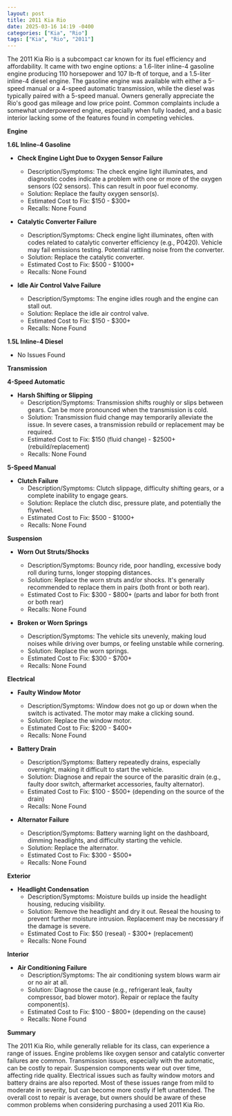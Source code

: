 ```yaml
---
layout: post
title: 2011 Kia Rio
date: 2025-03-16 14:19 -0400
categories: ["Kia", "Rio"]
tags: ["Kia", "Rio", "2011"]
---
```

The 2011 Kia Rio is a subcompact car known for its fuel efficiency and affordability. It came with two engine options: a 1.6-liter inline-4 gasoline engine producing 110 horsepower and 107 lb-ft of torque, and a 1.5-liter inline-4 diesel engine. The gasoline engine was available with either a 5-speed manual or a 4-speed automatic transmission, while the diesel was typically paired with a 5-speed manual. Owners generally appreciate the Rio's good gas mileage and low price point. Common complaints include a somewhat underpowered engine, especially when fully loaded, and a basic interior lacking some of the features found in competing vehicles.

**Engine**

**1.6L Inline-4 Gasoline**

*   **Check Engine Light Due to Oxygen Sensor Failure**
    *   Description/Symptoms: The check engine light illuminates, and diagnostic codes indicate a problem with one or more of the oxygen sensors (O2 sensors). This can result in poor fuel economy.
    *   Solution: Replace the faulty oxygen sensor(s).
    *   Estimated Cost to Fix: $150 - $300+
    *   Recalls: None Found

*   **Catalytic Converter Failure**
    *   Description/Symptoms: Check engine light illuminates, often with codes related to catalytic converter efficiency (e.g., P0420). Vehicle may fail emissions testing. Potential rattling noise from the converter.
    *   Solution: Replace the catalytic converter.
    *   Estimated Cost to Fix: $500 - $1000+
    *   Recalls: None Found

* **Idle Air Control Valve Failure**
    * Description/Symptoms: The engine idles rough and the engine can stall out.
    * Solution: Replace the idle air control valve.
    * Estimated Cost to Fix: $150 - $300+
    * Recalls: None Found

**1.5L Inline-4 Diesel**

*   No Issues Found

**Transmission**

**4-Speed Automatic**

*   **Harsh Shifting or Slipping**
    *   Description/Symptoms: Transmission shifts roughly or slips between gears. Can be more pronounced when the transmission is cold.
    *   Solution: Transmission fluid change may temporarily alleviate the issue. In severe cases, a transmission rebuild or replacement may be required.
    *   Estimated Cost to Fix: $150 (fluid change) - $2500+ (rebuild/replacement)
    *   Recalls: None Found

**5-Speed Manual**

*   **Clutch Failure**
    *   Description/Symptoms: Clutch slippage, difficulty shifting gears, or a complete inability to engage gears.
    *   Solution: Replace the clutch disc, pressure plate, and potentially the flywheel.
    *   Estimated Cost to Fix: $500 - $1000+
    *   Recalls: None Found

**Suspension**

*   **Worn Out Struts/Shocks**
    *   Description/Symptoms: Bouncy ride, poor handling, excessive body roll during turns, longer stopping distances.
    *   Solution: Replace the worn struts and/or shocks. It's generally recommended to replace them in pairs (both front or both rear).
    *   Estimated Cost to Fix: $300 - $800+ (parts and labor for both front or both rear)
    *   Recalls: None Found

*   **Broken or Worn Springs**
    *   Description/Symptoms: The vehicle sits unevenly, making loud noises while driving over bumps, or feeling unstable while cornering.
    *   Solution: Replace the worn springs.
    *   Estimated Cost to Fix: $300 - $700+
    *   Recalls: None Found

**Electrical**

*   **Faulty Window Motor**
    *   Description/Symptoms: Window does not go up or down when the switch is activated. The motor may make a clicking sound.
    *   Solution: Replace the window motor.
    *   Estimated Cost to Fix: $200 - $400+
    *   Recalls: None Found

*   **Battery Drain**
    *   Description/Symptoms: Battery repeatedly drains, especially overnight, making it difficult to start the vehicle.
    *   Solution: Diagnose and repair the source of the parasitic drain (e.g., faulty door switch, aftermarket accessories, faulty alternator).
    *   Estimated Cost to Fix: $100 - $500+ (depending on the source of the drain)
    *   Recalls: None Found

* **Alternator Failure**
    * Description/Symptoms: Battery warning light on the dashboard, dimming headlights, and difficulty starting the vehicle.
    * Solution: Replace the alternator.
    * Estimated Cost to Fix: $300 - $500+
    * Recalls: None Found

**Exterior**

*   **Headlight Condensation**
    *   Description/Symptoms: Moisture builds up inside the headlight housing, reducing visibility.
    *   Solution: Remove the headlight and dry it out. Reseal the housing to prevent further moisture intrusion. Replacement may be necessary if the damage is severe.
    *   Estimated Cost to Fix: $50 (reseal) - $300+ (replacement)
    *   Recalls: None Found

**Interior**

*   **Air Conditioning Failure**
    *   Description/Symptoms: The air conditioning system blows warm air or no air at all.
    *   Solution: Diagnose the cause (e.g., refrigerant leak, faulty compressor, bad blower motor). Repair or replace the faulty component(s).
    *   Estimated Cost to Fix: $100 - $800+ (depending on the cause)
    *   Recalls: None Found

**Summary**

The 2011 Kia Rio, while generally reliable for its class, can experience a range of issues. Engine problems like oxygen sensor and catalytic converter failures are common. Transmission issues, especially with the automatic, can be costly to repair. Suspension components wear out over time, affecting ride quality. Electrical issues such as faulty window motors and battery drains are also reported. Most of these issues range from mild to moderate in severity, but can become more costly if left unattended. The overall cost to repair is average, but owners should be aware of these common problems when considering purchasing a used 2011 Kia Rio.

